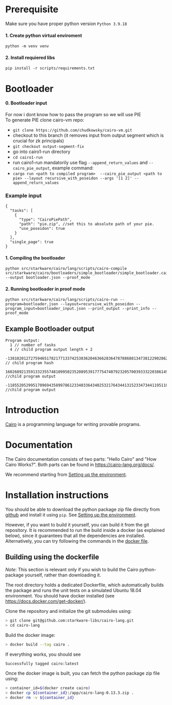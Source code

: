 # Prerequisite
Make sure you have proper python version `Python 3.9.18`
#### 1. Create python virtual enviroment
`python -m venv venv`
#### 2. Install requiered libs
`pip install -r scripts/requirements.txt`

# Bootloader
#### 0. Bootloader input 
For now i dont know how to pass the program so we will use PIE   
To generate PIE clone cairo-vm repo:
- `git clone https://github.com/chudkowsky/cairo-vm.git`  
- checkout to this branch (it removes input from output segment which is crucial for zk principals)
- `git checkout output-segment-fix`
- go into cairo1-run directory
- `cd cairo1-run`
- run cairo1-run mandatorily use flag `--append_return_values` and `--cairo_pie_output`, example command: 
- `cargo run <path to compiled program>  --cairo_pie_output <path to pie> --layout recursive_with_poseidon --args '[1 2]' --append_return_values` 
### Example input 
```
{
  "tasks": [
    {
      "type": "CairoPiePath",
      "path": "pie.zip", //set this to absolute path of your pie.
      "use_poseidon": true
    }
  ],
  "single_page": true
}
```
#### 1. Compiling the bootloader
```
python src/starkware/cairo/lang/scripts/cairo-compile src/starkware/cairo/bootloaders/simple_bootloader/simple_bootloader.cairo --output bootloader.json --proof_mode
```

#### 2. Running bootloader in proof mode 
```
python src/starkware/cairo/lang/scripts/cairo-run --program=bootloader.json --layout=recursive_with_poseidon --program_input=bootloader_input.json --print_output --print_info --proof_mode
```

## Example Bootloader output 
```
Program output:
  1 // number of tasks
  4 // child program output length + 2 
  -1381020127275946517821771337425383620463662836478788688134738122902862081625 // child program hash
  160268921359133235574810995023520895391777547407923205700393332203861498631 //child program output
  -1185520529951709694358997861233403364340253217643441315233473441195110832181 //child program output 
```
# Introduction

[Cairo](https://cairo-lang.org/) is a programming language for writing provable programs.

# Documentation

The Cairo documentation consists of two parts: "Hello Cairo" and "How Cairo Works?".
Both parts can be found in https://cairo-lang.org/docs/.

We recommend starting from [Setting up the environment](https://cairo-lang.org/docs/quickstart.html).

# Installation instructions

You should be able to download the python package zip file directly from
[github](https://github.com/starkware-libs/cairo-lang/releases/tag/v0.13.3)
and install it using ``pip``.
See [Setting up the environment](https://cairo-lang.org/docs/quickstart.html).

However, if you want to build it yourself, you can build it from the git repository.
It is recommended to run the build inside a docker (as explained below),
since it guarantees that all the dependencies
are installed. Alternatively, you can try following the commands in the
[docker file](https://github.com/starkware-libs/cairo-lang/blob/master/Dockerfile).

## Building using the dockerfile

*Note*: This section is relevant only if you wish to build the Cairo python-package yourself,
rather than downloading it.

The root directory holds a dedicated Dockerfile, which automatically builds the package and runs
the unit tests on a simulated Ubuntu 18.04 environment.
You should have docker installed (see https://docs.docker.com/get-docker/).

Clone the repository and initialize the git submodules using:

```bash
> git clone git@github.com:starkware-libs/cairo-lang.git
> cd cairo-lang
```

Build the docker image:

```bash
> docker build --tag cairo .
```

If everything works, you should see

```bash
Successfully tagged cairo:latest
```

Once the docker image is built, you can fetch the python package zip file using:

```bash
> container_id=$(docker create cairo)
> docker cp ${container_id}:/app/cairo-lang-0.13.3.zip .
> docker rm -v ${container_id}
```

